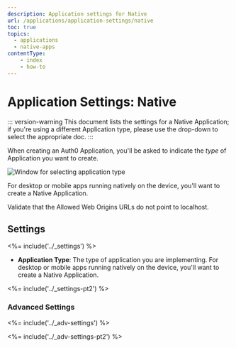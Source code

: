 ```yaml
---
description: Application settings for Native
url: /applications/application-settings/native
toc: true
topics:
  - applications
  - native-apps
contentType: 
    - index
    - how-to
---
```


# Application Settings: Native

::: version-warning
This document lists the settings for a Native Application; if you're using a different Application type, please use the drop-down to select the appropriate doc.
:::

When creating an Auth0 Application, you'll be asked to indicate the *type* of Application you want to create. 

![Window for selecting application type](/media/articles/clients/create-clients.png)

For desktop or mobile apps running natively on the device, you'll want to create a Native Application.

Validate that the Allowed Web Origins URLs do not point to localhost.

## Settings

<%= include('../_settings') %>

- **Application Type**: The type of application you are implementing. For desktop or mobile apps running natively on the device, you'll want to create a Native Application.

<%= include('../_settings-pt2') %>

### Advanced Settings

<%= include('../_adv-settings') %>

<%= include('../_adv-settings-pt2') %>
